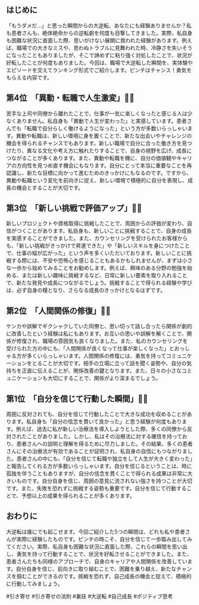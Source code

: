 ## はじめに

「もうダメだ…」と思った瞬間からの大逆転、あなたにも経験ありませんか？私も患者さんも、絶体絶命からの逆転劇を何度も目撃してきました。実際、私自身も困難な状況に直面した際、思いがけない展開に救われた経験があります。例えば、職場での大きなミスや、思わぬトラブルに見舞われた時、冷静さを失いそうになったこともありましたが、そこで諦めずに粘り強く対処したことで、状況が好転したことが何度もありました。今回は、職場で大逆転した瞬間を、実体験やエピソードを交えてランキング形式でご紹介します。ピンチはチャンス！勇気をもらえる内容です。

## 第4位　「異動・転職で人生激変」🚚🔄

苦手な上司や同僚から離れたことで、仕事が一気に楽しくなったと感じる人は少なくありません。私自身も「異動で人生が変わった」と実感しています。患者さんでも「転職で自分らしく働けるようになった」という方が多数いらっしゃいます。異動や転職は、新しい環境に身を置くことで、新たな出会いやチャレンジの機会を得られるチャンスでもあります。新しい職場で自分に合った働き方を見つけたり、異なる文化や考え方に触れたりすることで、自身の視野を広げ、成長につながることが多くあります。また、異動や転職を機に、自分の価値観やキャリアの方向性を見つめ直す機会にもなります。自分にとって本当に重要なことを再認識し、新たな目標に向かって進むためのきっかけにもなるのです。ですから、異動や転職という変化を前向きに捉え、新しい環境で積極的に自分を表現し、成長の機会とすることが大切です。

## 第3位　「新しい挑戦で評価アップ」🚀🌟

新しいプロジェクトや資格取得に挑戦したことで、周囲からの評価が変わり、自信がつくことがあります。私自身も、新しいことに挑戦することで、自身の成長を実感することができました。また、カウンセリングを受けられたお客様からも、「新しい挑戦がきっかけで昇進できた」や「新しいスキルを身につけたことで、仕事の幅が広がった」という声を多くいただいております。新しいことに挑戦する際には、不安や恐怖心を感じることもあるかもしれませんが、まずは小さな一歩から始めてみることをお勧めします。例えば、興味のある分野の勉強を始める、または新しい趣味に挑戦するなど、日常に新しい要素を取り入れることで、新たな発見や成長につながるでしょう。挑戦することで得られる経験や学びは、必ず自身の糧となり、さらなる成長のきっかけとなるはずです。

## 第2位　「人間関係の修復」🤝💖

ケンカや誤解でギクシャクしていた同僚と、思い切って話し合ったら関係が劇的に改善したという経験は私にもあります。お互いの思いや誤解を解くことで、関係が修復され、職場の雰囲気も良くなりました。また、私のカウンセリングを受けられた方の中にも、「人間関係が良くなって仕事が楽しくなった」とおっしゃる方が多くいらっしゃいます。人間関係の修復には、勇気を持ってコミュニケーションをとることが大切です。相手の立場に立って話を聞く姿勢や、自分の気持ちを正直に伝えることが、関係改善の鍵となります。また、日々の小さなコミュニケーションも大切にすることで、関係がより深まるでしょう。

## 第1位　「自分を信じて行動した瞬間」💪🌈

周囲に反対されても、自分を信じて行動したことで大きな成功を収めることがあります。私自身も「自分の信念を貫いて良かった」と思う経験が何度もあります。例えば、過去に私が新しい治療法を導入しようとした際、多くの同僚から反対されたことがありました。しかし、私はその治療法に対する確信を持っており、患者さんへの説明と理解を得るために尽力しました。その結果、多くの患者さんにその治療法が有効であることが証明され、私自身の自信にもつながりました。患者さんの中にも、「自分を信じて転職や独立をして人生が大きく変わった」と報告してくれる方が多数いらっしゃいます。自分を信じるということは、時に孤独を伴うこともありますが、自分の信念を貫くことで得られる成果は非常に大きいものです。自分自身を信じ、周囲の意見に流されない強さを持つことが大切です。また、失敗を恐れずに挑戦する姿勢も重要です。自分を信じて行動することで、予想以上の成果を得られることが多くあります。

## おわりに

大逆転は誰にでも起こせます。今回ご紹介した5つの瞬間は、どれも私や患者さんが実際に経験したものです。ピンチの時こそ、自分を信じて一歩踏み出してみてください。実際、私自身も困難な状況に直面した際、これらの瞬間を思い出し、勇気を持って行動することで、状況を好転させることができました。また、患者さんたちも同様のアプローチで、自身のキャリアや人間関係を改善しています。自分自身を信じ、前向きに取り組むことで、困難を乗り越え、新たなチャンスを掴むことができるのです。挑戦を恐れず、自己成長の機会と捉えて、積極的に行動してみましょう。

#引き寄せ #引き寄せの法則 #裏技 #大逆転 #自己成長 #ポジティブ思考
